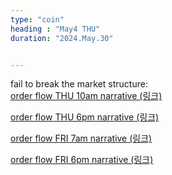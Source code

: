 ```yaml
---
type: "coin"
heading : "May4 THU"
duration: "2024.May.30"


---
```

 

fail to break the market structure:  
[order flow THU 10am narrative (링크)](/todo/images/order-flow-2024-05-30-10AM.png)


[order flow THU 6pm narrative (링크)](/todo/images/order-flow-2024-05-30-6PM.png)


[order flow FRI 7am narrative (링크)](/todo/images/order-flow-2024-05-31-7AM.png)


[order flow FRI 6pm narrative (링크)](/todo/images/order-flow-2024-05-31-6PM.png)

